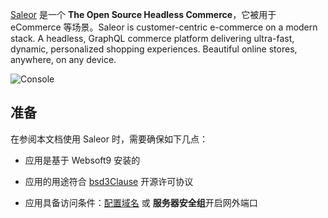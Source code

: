 [Saleor](https://saleor.io/) 是一个 **The Open Source Headless Commerce**，它被用于 eCommerce  等场景。Saleor is customer-centric e-commerce on a modern stack. A headless, GraphQL commerce platform delivering ultra-fast, dynamic, personalized shopping experiences. Beautiful online stores, anywhere, on any device.


![Console](https://libs.websoft9.com/Websoft9/DocsPicture/zh/saleor/saleor-gui-websoft9.png)


## 准备

在参阅本文档使用 Saleor 时，需要确保如下几点：

- 应用是基于 Websoft9 安装的

- 应用的用途符合 [bsd3Clause](https://opensource.org/licenses/BSD-3-Clause) 开源许可协议

- 应用具备访问条件：[配置域名](./guide/appsetdomain) 或 **服务器安全组**开启网外端口